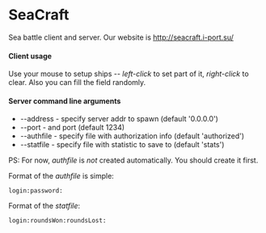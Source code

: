 SeaCraft
========
Sea battle client and server. Our website is http://seacraft.i-port.su/

#### Client usage
Use your mouse to setup ships -- _left-click_ to set part of it, _right-click_ to clear.
Also you can fill the field randomly.

#### Server command line arguments
- --address - specify server addr to spawn (default '0.0.0.0')
- --port - and port (default 1234)
- --authfile - specify file with authorization info (default 'authorized')
- --statfile - specify file with statistic to save to (default 'stats')

PS: For now, *authfile* is _not_ created automatically. You should create it first.

Format of the *authfile* is simple:

    login:password:

Format of the *statfile*:

    login:roundsWon:roundsLost:

